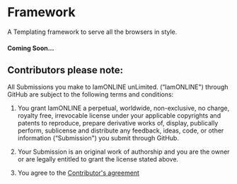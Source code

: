 # Framework
A Templating framework to serve all the browsers in style.

<h4>Coming Soon...</h4>

<h2>Contributors please note:</h2>

All Submissions you make to IamONLINE unLimited. (“IamONLINE") through GitHub are subject to the following terms and conditions:

1. You grant IamONLINE a perpetual, worldwide, non-exclusive, no charge, royalty free, irrevocable license under your applicable copyrights and patents to reproduce, prepare derivative works of, display, publically perform, sublicense and distribute any feedback, ideas, code, or other information (“Submission") you submit through GitHub. 

2. Your Submission is an original work of authorship and you are the owner or are legally entitled to grant the license stated above. 

3. You agree to the <a href="https://github.com/IamONLINE-org/Framework/blob/master/Contributor's%20Agreement.md">Contributor's agreement</a>


